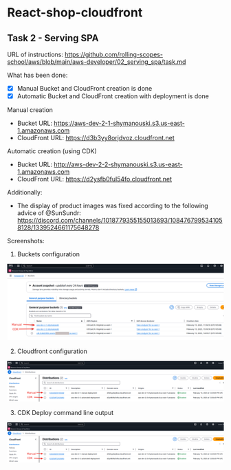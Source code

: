 # React-shop-cloudfront

## Task 2 - Serving SPA

URL of instructions: https://github.com/rolling-scopes-school/aws/blob/main/aws-developer/02_serving_spa/task.md

What has been done:
  - [x] Manual Bucket and CloudFront creation is done
  - [x] Automatic Bucket and CloudFront creation with deployment is done

Manual creation
- Bucket URL: https://aws-dev-2-1-shymanouski.s3.us-east-1.amazonaws.com
- CloudFront URL: https://d3b3yy8orjdvoz.cloudfront.net

Automatic creation (using CDK)
- Bucket URL: http://aws-dev-2-2-shymanouski.s3.us-east-1.amazonaws.com
- CloudFront URL: https://d2ysfb0ful54fo.cloudfront.net

Additionally:
- The display of product images was fixed according to the following advice of @SunSundr: https://discord.com/channels/1018779355155013693/1084767995341058128/1339524661175648278

Screenshots:

1. Buckets configuration

![Buckets configuration](docs/s3.png)

2. Cloudfront configuration

![Cloudfront configuration](docs/cloudfront.png)

3. CDK Deploy command line output

![CDK Deploy command line output](docs/cloudfront.png)